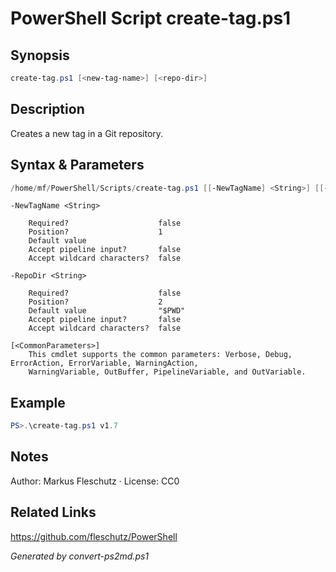 # PowerShell Script create-tag.ps1

## Synopsis
```powershell
create-tag.ps1 [<new-tag-name>] [<repo-dir>]
```

## Description
Creates a new tag in a Git repository.

## Syntax & Parameters
```powershell
/home/mf/PowerShell/Scripts/create-tag.ps1 [[-NewTagName] <String>] [[-RepoDir] <String>] [<CommonParameters>]
```

```
-NewTagName <String>
    
    Required?                    false
    Position?                    1
    Default value                
    Accept pipeline input?       false
    Accept wildcard characters?  false
```

```
-RepoDir <String>
    
    Required?                    false
    Position?                    2
    Default value                "$PWD"
    Accept pipeline input?       false
    Accept wildcard characters?  false
```

```
[<CommonParameters>]
    This cmdlet supports the common parameters: Verbose, Debug, ErrorAction, ErrorVariable, WarningAction, 
    WarningVariable, OutBuffer, PipelineVariable, and OutVariable.
```

## Example
```powershell
PS>.\create-tag.ps1 v1.7
```


## Notes
Author: Markus Fleschutz · License: CC0

## Related Links
https://github.com/fleschutz/PowerShell

*Generated by convert-ps2md.ps1*
